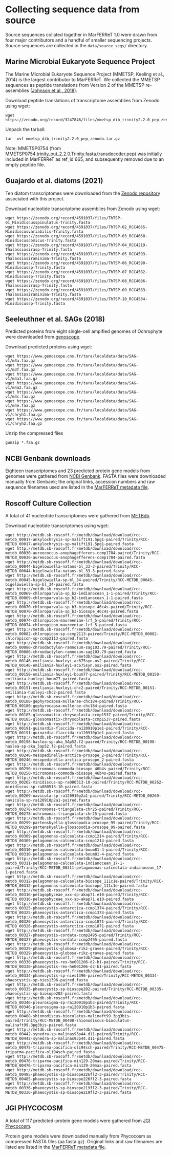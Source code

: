 
# Collecting sequence data from source

Source sequences collated together in MarFERReT 1.0 were drawn from four major contributors and a handful of smaller sequencing projects. Source sequences are collected in the `data/source_seqs/` directory. 

## Marine Microbial Eukaryote Sequence Project

The Marine Microbial Eukaryote Sequence Project (MMETSP, Keeling et al., 2014) is the largest contributor to MarFERReT. We collected the MMETSP sequences as peptide translations from Version 2 of the MMETSP re-assemblies ([Johnson et al., 2018](https://doi.org/10.5281/zenodo.740440)).

Download peptide translations of transcriptome assemblies from Zenodo using wget:

```
wget https://zenodo.org/record/3247846/files/mmetsp_dib_trinity2.2.0_pep_zenodo.tar.gz
```

Unpack the tarball:

```
tar -xvf mmetsp_dib_trinity2.2.0_pep_zenodo.tar.gz
```

Note: MMETSP0754 (from MMETSP0754.trinity_out_2.2.0.Trinity.fasta.transdecoder.pep) was initially included in MarFERReT as ref_id 665, and subsequently removed due to an empty peptide file. 

## Guajardo et al. diatoms (2021)

Ten diatom transcriptomes were downloaded from the [Zenodo repository](https://doi.org/10.5281/zenodo.4591037) associated with this project.

Download nucleotide transcriptome assemblies from Zenodo using wget:

```
wget https://zenodo.org/record/4591037/files/ThTSP-01_Minidiscusspinulatus-Trinity.fasta
wget https://zenodo.org/record/4591037/files/ThTSP-02_RCC4665-Minidiscusvariabilis-Trinity.fasta
wget https://zenodo.org/record/4591037/files/ThTSP-03_RCC4660-Minidiscuscomicus-Trinity.fasta
wget https://zenodo.org/record/4591037/files/ThTSP-04_RCC4219-Thalassiosirasp-Trinity.fasta
wget https://zenodo.org/record/4591037/files/ThTSP-05_RCC4593-Thalassiosiraminima-Trinity.fasta
wget https://zenodo.org/record/4591037/files/ThTSP-06_RCC4590-Minidiscussp-Trinity.fasta
wget https://zenodo.org/record/4591037/files/ThTSP-07_RCC4582-Minidiscussp-Trinity.fasta
wget https://zenodo.org/record/4591037/files/ThTSP-08_RCC4606-Thalassiosirasp-Trinity.fasta
wget https://zenodo.org/record/4591037/files/ThTSP-09_RCC4583-Thalassiosiraminima-Trinity.fasta
wget https://zenodo.org/record/4591037/files/ThTSP-10_RCC4584-Minidiscussp-Trinity.fasta
```

## Seeleuthner et al. SAGs (2018)

Predicted proteins from eight single-cell ampified genomes of Ochrophyte were downloaded from [genoscope](https://www.genoscope.cns.fr/tara/).

Download predicted proteins using wget:
```
wget https://www.genoscope.cns.fr/tara/localdata/data/SAG-v1/m3a.faa.gz
wget https://www.genoscope.cns.fr/tara/localdata/data/SAG-v1/m3f.faa.gz
wget https://www.genoscope.cns.fr/tara/localdata/data/SAG-v1/m4a1.faa.gz
wget https://www.genoscope.cns.fr/tara/localdata/data/SAG-v1/m4a2.faa.gz
wget https://www.genoscope.cns.fr/tara/localdata/data/SAG-v1/m4c.faa.gz
wget https://www.genoscope.cns.fr/tara/localdata/data/SAG-v1/m4e.faa.gz
wget https://www.genoscope.cns.fr/tara/localdata/data/SAG-v1/chryh1.faa.gz
wget https://www.genoscope.cns.fr/tara/localdata/data/SAG-v1/chryh2.faa.gz
```
Unzip the compressed files

```
gunzip *.faa.gz
```

## NCBI Genbank downloads

Eighteen transcriptomes and 23 predicted protein gene models from genomes were gathered from [NCBI Genbank](https://www.ncbi.nlm.nih.gov/genbank/). FASTA files were downloaded manually from Genbank; the original links, accession numbers and raw sequence filenames used are listed in the [MarFERReT metadata file](https://github.com/armbrustlab/marine_eukaryote_sequence_database/blob/sbedits/data/MarFERReT.v1.metadata.csv).

## Roscoff Culture Collection

A total of 41 nucleotide transcriptomes were gathered from [METBdb](http://metdb.sb-roscoff.fr/metdb/).

Download nucleotide transcriptomes using wget:
```
wget http://metdb.sb-roscoff.fr/metdb/download/download/rcc-metdb_00017-ankylochrysis-sp-malift191.5pg1-paired/Trinity/RCC-METDB_00017-ankylochrysis-sp-malift191.5pg1-paired.fasta
wget http://metdb.sb-roscoff.fr/metdb/download/download/rcc-metdb_00030-aureococcus-anophagefferens-ccmp1784-paired/Trinity/RCC-METDB_00030-aureococcus-anophagefferens-ccmp1784-paired.fasta
wget http://metdb.sb-roscoff.fr/metdb/download/download/rcc-metdb_00044-bigelowiella-natans-bl_33-3-paired/Trinity/RCC-METDB_00044-bigelowiella-natans-bl_33-3-paired.fasta
wget http://metdb.sb-roscoff.fr/metdb/download/download/rcc-metdb_00045-bigelowiella-sp-bl_34-paired/Trinity/RCC-METDB_00045-bigelowiella-sp-bl_34-paired.fasta
wget http://metdb.sb-roscoff.fr/metdb/download/download/rcc-metdb_00069-chloroparvula-sp_b2-indianocean_1-1-paired/Trinity/RCC-METDB_00069-chloroparvula-sp_b2-indianocean_1-1-paired.fasta
wget http://metdb.sb-roscoff.fr/metdb/download/download/rcc-metdb_00070-chloroparvula-sp_b3-biosope_46c4s-paired/Trinity/RCC-METDB_00070-chloroparvula-sp_b3-biosope_46c4s-paired.fasta
wget http://metdb.sb-roscoff.fr/metdb/download/download/rcc-metdb_00074-chloropicon-maureeniae-lrf_5-paired/Trinity/RCC-METDB_00074-chloropicon-maureeniae-lrf_5-paired.fasta
wget http://metdb.sb-roscoff.fr/metdb/download/download/rcc-metdb_00082-chloropicon-sp-ccmp2113-paired/Trinity/RCC-METDB_00082-chloropicon-sp-ccmp2113-paired.fasta
wget http://metdb.sb-roscoff.fr/metdb/download/download/rcc-metdb_00086-chroodactylon-ramnosum-sag103.79-paired/Trinity/RCC-METDB_00086-chroodactylon-ramnosum-sag103.79-paired.fasta
wget http://metdb.sb-roscoff.fr/metdb/download/download/rcc-metdb_00146-emiliania-huxleyi-ac675syn.os2-paired/Trinity/RCC-METDB_00146-emiliania-huxleyi-ac675syn.os2-paired.fasta
wget http://metdb.sb-roscoff.fr/metdb/download/download/rcc-metdb_00150-emiliania-huxleyi-boum77-paired/Trinity/RCC-METDB_00150-emiliania-huxleyi-boum77-paired.fasta
wget http://metdb.sb-roscoff.fr/metdb/download/download/rcc-metdb_00151-emiliania-huxleyi-chc2-paired/Trinity/RCC-METDB_00151-emiliania-huxleyi-chc2-paired.fasta
wget http://metdb.sb-roscoff.fr/metdb/download/download/rcc-metdb_00180-gephyrocapsa-mullerae-chc184-paired/Trinity/RCC-METDB_00180-gephyrocapsa-mullerae-chc184-paired.fasta
wget http://metdb.sb-roscoff.fr/metdb/download/download/rcc-metdb_00185-glossomastix-chrysoplasta-ccmp1537-paired/Trinity/RCC-METDB_00185-glossomastix-chrysoplasta-ccmp1537-paired.fasta
wget http://metdb.sb-roscoff.fr/metdb/download/download/rcc-metdb_00191-guinardia-flaccida-ra120910p1e1-paired/Trinity/RCC-METDB_00191-guinardia-flaccida-ra120910p1e1-paired.fasta
wget http://metdb.sb-roscoff.fr/metdb/download/download/rcc-metdb_00198-haslea-sp-aka_5Ap52.f2-paired/Trinity/RCC-METDB_00198-haslea-sp-aka_5ap52.f2-paired.fasta
wget http://metdb.sb-roscoff.fr/metdb/download/download/rcc-metdb_00246-mesopedinella-arctica-prosope_2-paired/Trinity/RCC-METDB_00246-mesopedinella-arctica-prosope_2-paired.fasta
wget http://metdb.sb-roscoff.fr/metdb/download/download/rcc-metdb_00250-micromonas-commoda-biosope_46b4s-paired/Trinity/RCC-METDB_00250-micromonas-commoda-biosope_46b4s-paired.fasta
wget http://metdb.sb-roscoff.fr/metdb/download/download/rcc-metdb_00262-minidiscus-sp-ra080513-10-paired/Trinity/RCC-METDB_00262-minidiscus-sp-ra080513-10-paired.fasta
wget http://metdb.sb-roscoff.fr/metdb/download/download/rcc-metdb_00269-navicula-sp-ra120910p2a1-paired/Trinity/RCC-METDB_00269-navicula-sp-ra120910p2a1-paired.fasta
wget http://metdb.sb-roscoff.fr/metdb/download/download/rcc-metdb_00278-ochromonas-triangulata-chr25-paired/Trinity/RCC-METDB_00278-ochromonas-triangulata-chr25-paired.fasta
wget http://metdb.sb-roscoff.fr/metdb/download/download/rcc-metdb_00299-partenskyella-glossopodia-prosope_99-paired/Trinity/RCC-METDB_00299-partenskyella-glossopodia-prosope_99-paired.fasta
wget http://metdb.sb-roscoff.fr/metdb/download/download/rcc-metdb_00309-pelagomonas-calceolata-ccmp1214-paired/Trinity/RCC-METDB_00309-pelagomonas-calceolata-ccmp1214-paired.fasta
wget http://metdb.sb-roscoff.fr/metdb/download/download/rcc-metdb_00310-pelagomonas-calceolata-boum81-4-paired/Trinity/RCC-METDB_00310-pelagomonas-calceolata-boum81-4-paired.fasta
wget http://metdb.sb-roscoff.fr/metdb/download/download/rcc-metdb_00311-pelagomonas-calceolata-indianocean_17-1-paired/Trinity/RCC-METDB_00311-pelagomonas-calceolata-indianocean_17-1-paired.fasta
wget http://metdb.sb-roscoff.fr/metdb/download/download/rcc-metdb_00312-pelagomonas-calceolata-biosope_111c1e-paired/Trinity/RCC-METDB_00312-pelagomonas-calceolata-biosope_111c1e-paired.fasta
wget http://metdb.sb-roscoff.fr/metdb/download/download/rcc-metdb_00316-pelagophyceae_xxx-sp-akap71.e10-paired/Trinity/RCC-METDB_00316-pelagophyceae_xxx-sp-akap71.e10-paired.fasta
wget http://metdb.sb-roscoff.fr/metdb/download/download/rcc-metdb_00325-phaeocystis-antarctica-ccmp1374-paired/Trinity/RCC-METDB_00325-phaeocystis-antarctica-ccmp1374-paired.fasta
wget http://metdb.sb-roscoff.fr/metdb/download/download/rcc-metdb_00326-phaeocystis-antarctica-ccmp1871-paired/Trinity/RCC-METDB_00326-phaeocystis-antarctica-ccmp1871-paired.fasta
wget http://metdb.sb-roscoff.fr/metdb/download/download/rcc-metdb_00327-phaeocystis-cordata-ccmp2495-paired/Trinity/RCC-METDB_00327-phaeocystis-cordata-ccmp2495-paired.fasta
wget http://metdb.sb-roscoff.fr/metdb/download/download/rcc-metdb_00329-phaeocystis-globosa-rikz-graves-paired/Trinity/RCC-METDB_00329-phaeocystis-globosa-rikz-graves-paired.fasta
wget http://metdb.sb-roscoff.fr/metdb/download/download/rcc-metdb_00330-phaeocystis-rex-he001206-d2-b1-paired/Trinity/RCC-METDB_00330-phaeocystis-rex-he001206-d2-b1-paired.fasta
wget http://metdb.sb-roscoff.fr/metdb/download/download/rcc-metdb_00334-phaeocystis-sp-nies1396-paired/Trinity/RCC-METDB_00334-phaeocystis-sp-nies1396-paired.fasta
wget http://metdb.sb-roscoff.fr/metdb/download/download/rcc-metdb_00335-phaeocystis-sp-biosope202-paired/Trinity/RCC-METDB_00335-phaeocystis-sp-biosope202-paired.fasta
wget http://metdb.sb-roscoff.fr/metdb/download/download/rcc-metdb_00346-pleurosigma-sp-ra120910p1b3-paired/Trinity/RCC-METDB_00346-pleurosigma-sp-ra120910p1b3-paired.fasta
wget http://metdb.sb-roscoff.fr/metdb/download/download/rcc-metdb_00408-shionodiscus-bioculatus-malinaft99.3pg3bis-paired/Trinity/RCC-METDB_00408-shionodiscus-bioculatus-malinaft99.3pg3bis-paired.fasta
wget http://metdb.sb-roscoff.fr/metdb/download/download/rcc-metdb_00442-synedra-sp-malinas93p44.d11-paired/Trinity/RCC-METDB_00442-synedra-sp-malinas93p44.d11-paired.fasta
wget http://metdb.sb-roscoff.fr/metdb/download/download/rcc-metdb_00475-triparma-pacifica-oli94sch-paired/Trinity/RCC-METDB_00475-triparma-pacifica-oli94sch-paired.fasta
wget http://metdb.sb-roscoff.fr/metdb/download/download/rcc-metdb_00476-triparma-pacifica-min129-20maa-paired/Trinity/RCC-METDB_00476-triparma-pacifica-min129-20maa-paired.fasta
wget http://metdb.sb-roscoff.fr/metdb/download/download/rcc-metdb_00485-phaeocystis-sp-biosope226fl2-3-paired/Trinity/RCC-METDB_00485-phaeocystis-sp-biosope226fl2-3-paired.fasta
wget http://metdb.sb-roscoff.fr/metdb/download/download/rcc-metdb_00336-phaeocystis-sp-biosope219fl2-3-paired/Trinity/RCC-METDB_00336-phaeocystis-sp-biosope219fl2-3-paired.fasta
```

## JGI PHYCOCOSM

A total of 117 predicted-protein gene models were gathered from [JGI Phycocosm](https://phycocosm.jgi.doe.gov/phycocosm/home).

Protein gene models were downloaded manually from Phycocosm as compressed FASTA files (aa.fasta.gz). Original links and raw filenames are listed are listed in the [MarFERReT metadata file](https://github.com/armbrustlab/marine_eukaryote_sequence_database/blob/sbedits/data/MarFERReT.v1.metadata.csv).


